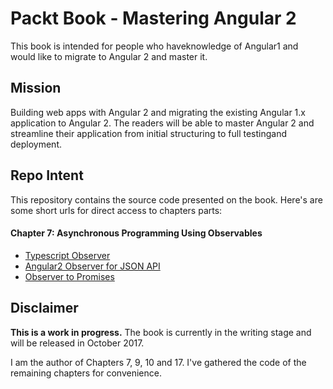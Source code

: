 # Packt Book - Mastering Angular 2

This book is intended for people who haveknowledge of Angular1 and would like to migrate to Angular 2 and master it.

## Mission

Building web apps with Angular 2 and migrating the existing Angular 1.x application to Angular 2. The readers will be able to master Angular 2 and streamline their application from initial structuring to full testingand deployment.

## Repo Intent

This repository contains the source code presented on the book. Here's are some short urls for direct access to chapters parts:

#### Chapter 7: Asynchronous Programming Using Observables
* [Typescript Observer](http://bit.ly/mastering-angular2-chap7-part1)
* [Angular2 Observer for JSON API](http://bit.ly/mastering-angular2-chap7-part2)
* [Observer to Promises](http://bit.ly/mastering-angular2-chap7-part3)


## Disclaimer

**This is a work in progress.** 
The book is currently in the writing stage and will be released in October 2017.

I am the author of Chapters 7, 9, 10 and 17. I've gathered the code of the remaining chapters for convenience. 
